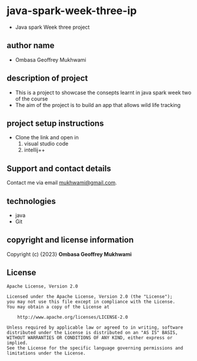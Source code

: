 # java-spark-week-three-ip
 - Java spark Week three project
## author name
 - Ombasa Geoffrey Mukhwami
## description of project
 - This is a project to showcase the consepts learnt in java spark  week two of the course
 - The aim of the project is to build an app that allows wild life tracking

## project setup instructions
 - Clone the link and open in
    1. visual studio code
    2. intellij++
## Support and contact details
Contact me via email [mukhwami@gmail.com](mailto:mukhwami@gmail.com).

 ## technologies
  - java
  - Git 
## copyright and license information
Copyright (c) {2023} **Ombasa Geoffrey Mukhwami**

## License

    Apache License, Version 2.0

    Licensed under the Apache License, Version 2.0 (the "License");
    you may not use this file except in compliance with the License.
    You may obtain a copy of the License at

        http://www.apache.org/licenses/LICENSE-2.0

    Unless required by applicable law or agreed to in writing, software
    distributed under the License is distributed on an "AS IS" BASIS,
    WITHOUT WARRANTIES OR CONDITIONS OF ANY KIND, either express or implied.
    See the License for the specific language governing permissions and
    limitations under the License.
